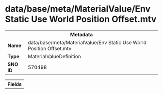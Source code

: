 <h1>data/base/meta/MaterialValue/Env Static Use World Position Offset.mtv</h1><table><tr><th colspan="100%">Metadata</th></tr><tr><td><b>Name</b></td><td>data/base/meta/MaterialValue/Env Static Use World Position Offset.mtv</td></tr><tr><td><b>Type</b></td><td>MaterialValueDefinition</td></tr><tr><td><b>SNO ID</b></td><td>570498</td></tr></table>

<table><tr><th colspan="100%">Fields</th></tr></table>

